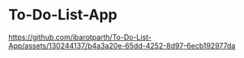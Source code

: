 # To-Do-List-App



https://github.com/ibarotparth/To-Do-List-App/assets/130244137/b4a3a20e-65dd-4252-8d97-6ecb192977da

